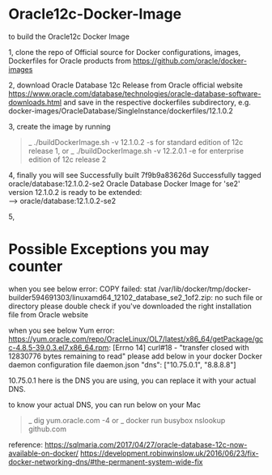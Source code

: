 # Oracle12c-Docker-Image
to build the Oracle12c Docker Image

1, clone the repo of Official source for Docker configurations, images, Dockerfiles for Oracle products from https://github.com/oracle/docker-images

2, download Oracle Database 12c Release from Oracle official website
https://www.oracle.com/database/technologies/oracle-database-software-downloads.html
and save in the respective dockerfiles subdirectory, e.g. docker-images/OracleDatabase/SingleInstance/dockerfiles/12.1.0.2

3, create the image by running
>_ ./buildDockerImage.sh -v 12.1.0.2 -s        for standard edition of 12c release 1, 
or
>_ ./buildDockerImage.sh -v 12.2.0.1 -e        for enterprise edition of 12c release 2

4, finally you will see
Successfully built 7f9b9a83626d
Successfully tagged oracle/database:12.1.0.2-se2
  Oracle Database Docker Image for 'se2' version 12.1.0.2 is ready to be extended:     
    --> oracle/database:12.1.0.2-se2

5, 


# Possible Exceptions you may counter 
when you see below error:
COPY failed: stat /var/lib/docker/tmp/docker-builder594691303/linuxamd64_12102_database_se2_1of2.zip: no such file or directory
please double check if you've downloaded the right installation file from Oracle website

when you see below Yum error:
https://yum.oracle.com/repo/OracleLinux/OL7/latest/x86_64/getPackage/gcc-4.8.5-39.0.3.el7.x86_64.rpm: [Errno 14] curl#18 - "transfer closed with 12830776 bytes remaining to read"
please add below in your docker Docker daemon configuration file daemon.json
  "dns": ["10.75.0.1", "8.8.8.8"]

10.75.0.1 here is the DNS you are using, you can replace it with your actual DNS.

to know your actual DNS, you can run below on your Mac
>_ dig yum.oracle.com -4
or 
>_ docker run busybox nslookup github.com


reference:
https://sqlmaria.com/2017/04/27/oracle-database-12c-now-available-on-docker/
https://development.robinwinslow.uk/2016/06/23/fix-docker-networking-dns/#the-permanent-system-wide-fix

